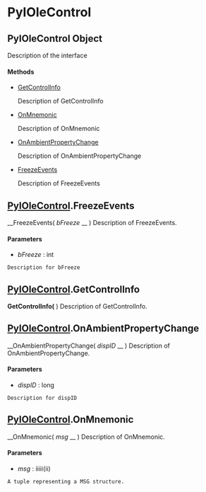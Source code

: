 # PyIOleControl

## PyIOleControl Object

Description of the interface

#### Methods


  - [GetControlInfo](PyIOleControl.md#pyiolecontrolgetcontrolinfo)

    Description of GetControlInfo&nbsp;

  - [OnMnemonic](PyIOleControl.md#pyiolecontrolonmnemonic)

    Description of OnMnemonic&nbsp;

  - [OnAmbientPropertyChange](PyIOleControl.md#pyiolecontrolonambientpropertychange)

    Description of OnAmbientPropertyChange&nbsp;

  - [FreezeEvents](PyIOleControl.md#pyiolecontrolfreezeevents)

    Description of FreezeEvents&nbsp;

## [PyIOleControl](#pyiolecontrol).FreezeEvents

 __FreezeEvents( *bFreeze* __ )
Description of FreezeEvents.

#### Parameters


  -  *bFreeze* : int

    Description for bFreeze

## [PyIOleControl](#pyiolecontrol).GetControlInfo

 __GetControlInfo(__ )
Description of GetControlInfo.

## [PyIOleControl](#pyiolecontrol).OnAmbientPropertyChange

 __OnAmbientPropertyChange( *dispID* __ )
Description of OnAmbientPropertyChange.

#### Parameters


  -  *dispID* : long

    Description for dispID

## [PyIOleControl](#pyiolecontrol).OnMnemonic

 __OnMnemonic( *msg* __ )
Description of OnMnemonic.

#### Parameters


  -  *msg* : iiiii(ii)

    A tuple representing a MSG structure.